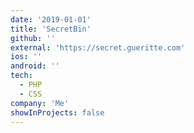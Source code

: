 ```yaml
---
date: '2019-01-01'
title: 'SecretBin'
github: ''
external: 'https://secret.gueritte.com'
ios: ''
android: ''
tech:
  - PHP
  - CSS
company: 'Me'
showInProjects: false
---
```

